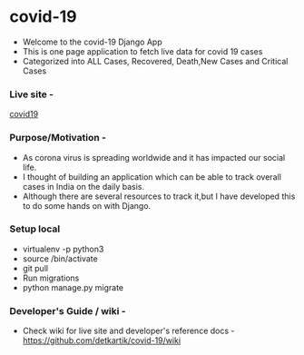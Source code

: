 # covid-19
-  Welcome to the covid-19 Django App
- This is one page application to fetch live data for covid 19 cases 
- Categorized into ALL Cases, Recovered, Death,New Cases and Critical Cases

### Live site - 
[covid19](http://detkartik.pythonanywhere.com/)

### Purpose/Motivation -
- As corona virus is spreading worldwide and it has impacted our social life. 
-  I thought of building an application which can be able to track overall cases in India on the daily basis.
-  Although there are several resources to track it,but I have developed this to do some hands on with Django.


### Setup local
- virtualenv -p python3 <desired-path>
- source <desired-path>/bin/activate
- git pull
- Run migrations
- python manage.py migrate
 
 ### Developer's Guide / wiki -
 - Check wiki for live site and developer's reference docs - 
   https://github.com/detkartik/covid-19/wiki
